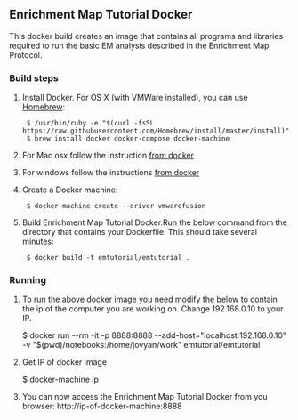 ## Enrichment Map Tutorial Docker

This docker build creates an image that contains all programs and libraries required to run the basic EM analysis described in the Enrichment Map Protocol.

### Build steps
1. Install Docker. For OS X (with VMWare installed), you can use [Homebrew](http://brew.sh/):

        $ /usr/bin/ruby -e "$(curl -fsSL https://raw.githubusercontent.com/Homebrew/install/master/install)"
        $ brew install docker docker-compose docker-machine
   
1. For Mac osx follow the instruction [from docker](https://docs.docker.com/engine/installation/mac/)

1. For windows follow the instructions [from docker](https://docs.docker.com/windows/step_one/)

1. Create a Docker machine: 

        $ docker-machine create --driver vmwarefusion
1. Build Enrichment Map Tutorial Docker.Run the below command from the directory that contains your Dockerfile. This should take several minutes: 

        $ docker build -t emtutorial/emtutorial .

### Running
1. To run the above docker image you need modify the below to contain the ip of the computer you are working on.  Change 192.168.0.10 to your IP.

	$ docker run --rm -it -p 8888:8888  --add-host="localhost:192.168.0.10" -v "$(pwd)/notebooks:/home/jovyan/work" emtutorial/emtutorial

1. Get IP of docker image

	$ docker-machine ip

1. You can now access the Enrichment Map Tutorial Docker from you browser: http://ip-of-docker-machine:8888 
	
